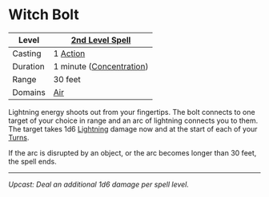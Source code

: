 # Witch Bolt

| Level    | [2nd Level Spell](2nd%20Level%20Spells.md)          |
| -------- | ----------------------------------------------------- |
| Casting  | 1 [Action](../../../../Game%20Procedures/Action.md)   |
| Duration | 1 minute ([Concentration](../../../Concentration.md)) |
| Range    | 30 feet                                               |
| Domains  | [Air](../../../Spell%20Domains/Air.md)                |

Lightning energy shoots out from your fingertips. The bolt connects to one target of your choice in range and an arc of lightning connects you to them. The target takes 1d6 [Lightning](../../../../Damage%20Types/Lightning.md) damage now and at the start of each of your [Turns](../../../../Game%20Procedures/Turn.md).

If the arc is disrupted by an object, or the arc becomes longer than 30 feet, the spell ends.

---
*Upcast: Deal an additional 1d6 damage per spell level.*
